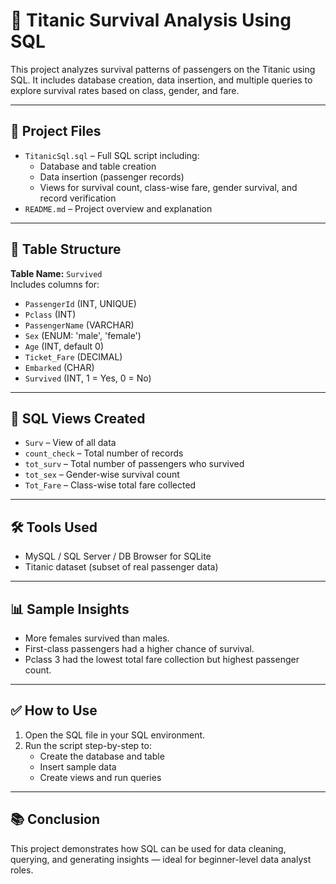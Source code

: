 # 🚢 Titanic Survival Analysis Using SQL

This project analyzes survival patterns of passengers on the Titanic using SQL. It includes database creation, data insertion, and multiple queries to explore survival rates based on class, gender, and fare.

---

## 📁 Project Files

- `TitanicSql.sql` – Full SQL script including:
  - Database and table creation
  - Data insertion (passenger records)
  - Views for survival count, class-wise fare, gender survival, and record verification
- `README.md` – Project overview and explanation

---

## 🧾 Table Structure

**Table Name:** `Survived`  
Includes columns for:
- `PassengerId` (INT, UNIQUE)
- `Pclass` (INT)
- `PassengerName` (VARCHAR)
- `Sex` (ENUM: 'male', 'female')
- `Age` (INT, default 0)
- `Ticket_Fare` (DECIMAL)
- `Embarked` (CHAR)
- `Survived` (INT, 1 = Yes, 0 = No)

---

## 📌 SQL Views Created

- `Surv` – View of all data  
- `count_check` – Total number of records  
- `tot_surv` – Total number of passengers who survived  
- `tot_sex` – Gender-wise survival count  
- `Tot_Fare` – Class-wise total fare collected

---

## 🛠 Tools Used

- MySQL / SQL Server / DB Browser for SQLite
- Titanic dataset (subset of real passenger data)

---

## 📊 Sample Insights

- More females survived than males.
- First-class passengers had a higher chance of survival.
- Pclass 3 had the lowest total fare collection but highest passenger count.

---

## ✅ How to Use

1. Open the SQL file in your SQL environment.
2. Run the script step-by-step to:
   - Create the database and table
   - Insert sample data
   - Create views and run queries

---

## 📚 Conclusion

This project demonstrates how SQL can be used for data cleaning, querying, and generating insights — ideal for beginner-level data analyst roles.
